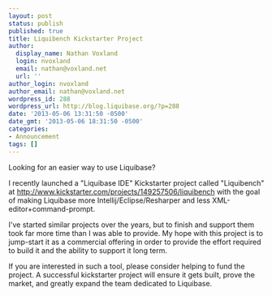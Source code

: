 ```yaml
---
layout: post
status: publish
published: true
title: Liquibench Kickstarter Project
author:
  display_name: Nathan Voxland
  login: nvoxland
  email: nathan@voxland.net
  url: ''
author_login: nvoxland
author_email: nathan@voxland.net
wordpress_id: 288
wordpress_url: http://blog.liquibase.org/?p=288
date: '2013-05-06 13:31:50 -0500'
date_gmt: '2013-05-06 18:31:50 -0500'
categories:
- Announcement
tags: []
---
```



Looking for an easier way to use Liquibase?



I recently launched a "Liquibase IDE" Kickstarter project called "Liquibench" at <a href="http://www.kickstarter.com/projects/149257506/liquibench" target="_blank">http://www.kickstarter.com/projects/149257506/liquibench</a> with the goal of making Liquibase more Intellij/Eclipse/Resharper and less XML-editor+command-prompt.



I've started similar projects over the years, but to finish and support them took far more time than I was able to provide. My hope with this project is to jump-start it as a commercial offering in order to provide the effort required to build it and the ability to support it long term.



If you are interested in such a tool, please consider helping to fund the project. A successful kickstarter project will ensure it gets built, prove the market, and greatly expand the team dedicated to Liquibase.


